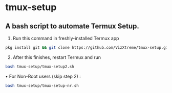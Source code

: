 # tmux-setup

A bash script to automate Termux Setup.
---

1. Run this command in freshly-installed Termux app
```bash
pkg install git && git clone https://github.com/VizXtreme/tmux-setup.git && cd tmux-setup && bash tmux-setup1.sh
```

2. After this finishes, restart Termux and run
```bash
bash tmux-setup/tmux-setup2.sh
```

• For Non-Root users (skip step 2)  :
```bash
bash tmux-setup/tmux-setup-nr.sh
```
